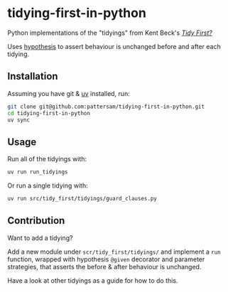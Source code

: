 # tidying-first-in-python

Python implementations of the "tidyings" from Kent Beck's
[_Tidy First?_](https://www.oreilly.com/library/view/tidy-first/9781098151232/)

Uses [hypothesis](https://hypothesis.readthedocs.io/en/latest/) to assert
behaviour is unchanged before and after each tidying.

## Installation

Assuming you have git & [uv](https://docs.astral.sh/uv/getting-started/installation/)
installed, run:

```bash
git clone git@github.com:pattersam/tidying-first-in-python.git
cd tidying-first-in-python
uv sync
```

## Usage

Run all of the tidyings with:

```bash
uv run run_tidyings
```

Or run a single tidying with:

```bash
uv run src/tidy_first/tidyings/guard_clauses.py
```

## Contribution

Want to add a tidying?

Add a new module under `scr/tidy_first/tidyings/` and implement a `run`
function, wrapped with hypothesis `@given` decorator and parameter strategies,
that asserts the before & after behaviour is unchanged.

Have a look at other tidyings as a guide for how to do this.

